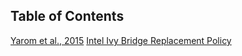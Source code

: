 ## Table of Contents

[Yarom et al., 2015](yarom_intel_llc.md)
[Intel Ivy Bridge Replacement Policy](https://blog.stuffedcow.net/2013/01/ivb-cache-replacement/)
